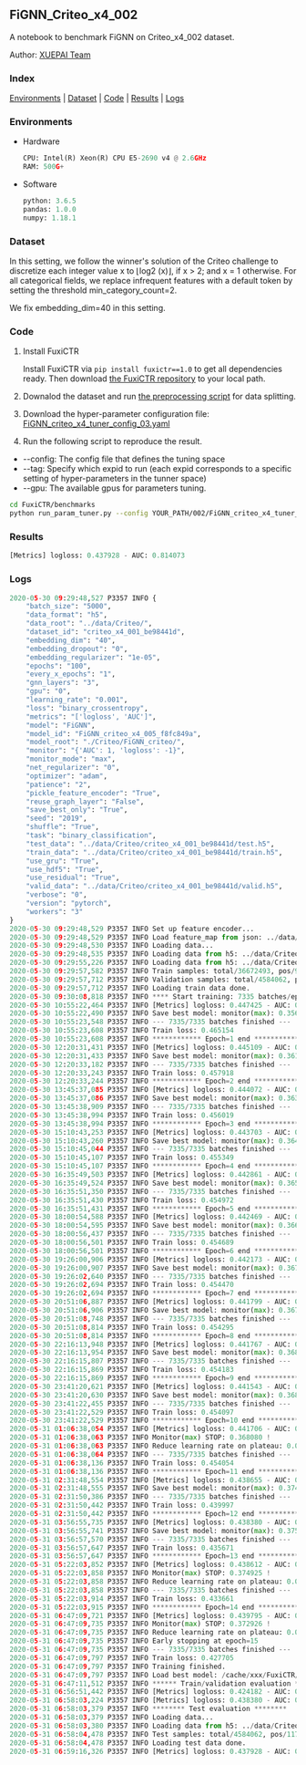 ## FiGNN_Criteo_x4_002

A notebook to benchmark FiGNN on Criteo_x4_002 dataset.

Author: [XUEPAI Team](https://github.com/xue-pai)


### Index
[Environments](#Environments) | [Dataset](#Dataset) | [Code](#Code) | [Results](#Results) | [Logs](#Logs)

### Environments
+ Hardware

  ```python
  CPU: Intel(R) Xeon(R) CPU E5-2690 v4 @ 2.6GHz
  RAM: 500G+
  ```
+ Software

  ```python
  python: 3.6.5
  pandas: 1.0.0
  numpy: 1.18.1
  ```

### Dataset
In this setting, we follow the winner's solution of the Criteo challenge to discretize each integer value x to ⌊log2 (x)⌋, if x > 2; and x = 1 otherwise. For all categorical fields, we replace infrequent features with a default <OOV> token by setting the threshold min_category_count=2.

We fix embedding_dim=40 in this setting.
### Code
1. Install FuxiCTR
  
    Install FuxiCTR via `pip install fuxictr==1.0` to get all dependencies ready. Then download [the FuxiCTR repository](https://github.com/huawei-noah/benchmark/archive/53e314461c19dbc7f462b42bf0f0bfae020dc398.zip) to your local path.

2. Downalod the dataset and run [the preprocessing script](https://github.com/xue-pai/Open-CTR-Benchmark/blob/master/datasets/Criteo/Criteo_x4/split_criteo_x4.py) for data splitting. 

3. Download the hyper-parameter configuration file: [FiGNN_criteo_x4_tuner_config_03.yaml](./002/FiGNN_criteo_x4_tuner_config_03.yaml)

4. Run the following script to reproduce the result. 
  + --config: The config file that defines the tuning space
  + --tag: Specify which expid to run (each expid corresponds to a specific setting of hyper-parameters in the tunner space)
  + --gpu: The available gpus for parameters tuning.

  ```bash
  cd FuxiCTR/benchmarks
  python run_param_tuner.py --config YOUR_PATH/002/FiGNN_criteo_x4_tuner_config_03.yaml --tag 005 --gpu 0
  ```

### Results
```python
[Metrics] logloss: 0.437928 - AUC: 0.814073
```


### Logs
```python
2020-05-30 09:29:48,527 P3357 INFO {
    "batch_size": "5000",
    "data_format": "h5",
    "data_root": "../data/Criteo/",
    "dataset_id": "criteo_x4_001_be98441d",
    "embedding_dim": "40",
    "embedding_dropout": "0",
    "embedding_regularizer": "1e-05",
    "epochs": "100",
    "every_x_epochs": "1",
    "gnn_layers": "3",
    "gpu": "0",
    "learning_rate": "0.001",
    "loss": "binary_crossentropy",
    "metrics": "['logloss', 'AUC']",
    "model": "FiGNN",
    "model_id": "FiGNN_criteo_x4_005_f8fc849a",
    "model_root": "./Criteo/FiGNN_criteo/",
    "monitor": "{'AUC': 1, 'logloss': -1}",
    "monitor_mode": "max",
    "net_regularizer": "0",
    "optimizer": "adam",
    "patience": "2",
    "pickle_feature_encoder": "True",
    "reuse_graph_layer": "False",
    "save_best_only": "True",
    "seed": "2019",
    "shuffle": "True",
    "task": "binary_classification",
    "test_data": "../data/Criteo/criteo_x4_001_be98441d/test.h5",
    "train_data": "../data/Criteo/criteo_x4_001_be98441d/train.h5",
    "use_gru": "True",
    "use_hdf5": "True",
    "use_residual": "True",
    "valid_data": "../data/Criteo/criteo_x4_001_be98441d/valid.h5",
    "verbose": "0",
    "version": "pytorch",
    "workers": "3"
}
2020-05-30 09:29:48,529 P3357 INFO Set up feature encoder...
2020-05-30 09:29:48,529 P3357 INFO Load feature_map from json: ../data/Criteo/criteo_x4_001_be98441d/feature_map.json
2020-05-30 09:29:48,530 P3357 INFO Loading data...
2020-05-30 09:29:48,535 P3357 INFO Loading data from h5: ../data/Criteo/criteo_x4_001_be98441d/train.h5
2020-05-30 09:29:55,226 P3357 INFO Loading data from h5: ../data/Criteo/criteo_x4_001_be98441d/valid.h5
2020-05-30 09:29:57,582 P3357 INFO Train samples: total/36672493, pos/9396350, neg/27276143, ratio/25.62%
2020-05-30 09:29:57,712 P3357 INFO Validation samples: total/4584062, pos/1174544, neg/3409518, ratio/25.62%
2020-05-30 09:29:57,712 P3357 INFO Loading train data done.
2020-05-30 09:30:08,818 P3357 INFO **** Start training: 7335 batches/epoch ****
2020-05-30 10:55:22,464 P3357 INFO [Metrics] logloss: 0.447425 - AUC: 0.803576
2020-05-30 10:55:22,490 P3357 INFO Save best model: monitor(max): 0.356151
2020-05-30 10:55:23,548 P3357 INFO --- 7335/7335 batches finished ---
2020-05-30 10:55:23,608 P3357 INFO Train loss: 0.465154
2020-05-30 10:55:23,608 P3357 INFO ************ Epoch=1 end ************
2020-05-30 12:20:31,431 P3357 INFO [Metrics] logloss: 0.445109 - AUC: 0.806202
2020-05-30 12:20:31,433 P3357 INFO Save best model: monitor(max): 0.361093
2020-05-30 12:20:33,182 P3357 INFO --- 7335/7335 batches finished ---
2020-05-30 12:20:33,243 P3357 INFO Train loss: 0.457918
2020-05-30 12:20:33,244 P3357 INFO ************ Epoch=2 end ************
2020-05-30 13:45:37,085 P3357 INFO [Metrics] logloss: 0.444072 - AUC: 0.807350
2020-05-30 13:45:37,086 P3357 INFO Save best model: monitor(max): 0.363278
2020-05-30 13:45:38,909 P3357 INFO --- 7335/7335 batches finished ---
2020-05-30 13:45:38,994 P3357 INFO Train loss: 0.456019
2020-05-30 13:45:38,994 P3357 INFO ************ Epoch=3 end ************
2020-05-30 15:10:43,253 P3357 INFO [Metrics] logloss: 0.443703 - AUC: 0.807840
2020-05-30 15:10:43,260 P3357 INFO Save best model: monitor(max): 0.364137
2020-05-30 15:10:45,044 P3357 INFO --- 7335/7335 batches finished ---
2020-05-30 15:10:45,107 P3357 INFO Train loss: 0.455349
2020-05-30 15:10:45,107 P3357 INFO ************ Epoch=4 end ************
2020-05-30 16:35:49,503 P3357 INFO [Metrics] logloss: 0.442861 - AUC: 0.808600
2020-05-30 16:35:49,524 P3357 INFO Save best model: monitor(max): 0.365739
2020-05-30 16:35:51,350 P3357 INFO --- 7335/7335 batches finished ---
2020-05-30 16:35:51,430 P3357 INFO Train loss: 0.454972
2020-05-30 16:35:51,431 P3357 INFO ************ Epoch=5 end ************
2020-05-30 18:00:54,588 P3357 INFO [Metrics] logloss: 0.442469 - AUC: 0.809008
2020-05-30 18:00:54,595 P3357 INFO Save best model: monitor(max): 0.366539
2020-05-30 18:00:56,437 P3357 INFO --- 7335/7335 batches finished ---
2020-05-30 18:00:56,501 P3357 INFO Train loss: 0.454689
2020-05-30 18:00:56,501 P3357 INFO ************ Epoch=6 end ************
2020-05-30 19:26:00,906 P3357 INFO [Metrics] logloss: 0.442173 - AUC: 0.809342
2020-05-30 19:26:00,907 P3357 INFO Save best model: monitor(max): 0.367169
2020-05-30 19:26:02,640 P3357 INFO --- 7335/7335 batches finished ---
2020-05-30 19:26:02,694 P3357 INFO Train loss: 0.454470
2020-05-30 19:26:02,694 P3357 INFO ************ Epoch=7 end ************
2020-05-30 20:51:06,887 P3357 INFO [Metrics] logloss: 0.441799 - AUC: 0.809723
2020-05-30 20:51:06,906 P3357 INFO Save best model: monitor(max): 0.367924
2020-05-30 20:51:08,748 P3357 INFO --- 7335/7335 batches finished ---
2020-05-30 20:51:08,814 P3357 INFO Train loss: 0.454295
2020-05-30 20:51:08,814 P3357 INFO ************ Epoch=8 end ************
2020-05-30 22:16:13,948 P3357 INFO [Metrics] logloss: 0.441767 - AUC: 0.809769
2020-05-30 22:16:13,954 P3357 INFO Save best model: monitor(max): 0.368003
2020-05-30 22:16:15,807 P3357 INFO --- 7335/7335 batches finished ---
2020-05-30 22:16:15,869 P3357 INFO Train loss: 0.454183
2020-05-30 22:16:15,869 P3357 INFO ************ Epoch=9 end ************
2020-05-30 23:41:20,621 P3357 INFO [Metrics] logloss: 0.441543 - AUC: 0.810019
2020-05-30 23:41:20,630 P3357 INFO Save best model: monitor(max): 0.368476
2020-05-30 23:41:22,455 P3357 INFO --- 7335/7335 batches finished ---
2020-05-30 23:41:22,529 P3357 INFO Train loss: 0.454097
2020-05-30 23:41:22,529 P3357 INFO ************ Epoch=10 end ************
2020-05-31 01:06:38,054 P3357 INFO [Metrics] logloss: 0.441706 - AUC: 0.809786
2020-05-31 01:06:38,063 P3357 INFO Monitor(max) STOP: 0.368080 !
2020-05-31 01:06:38,063 P3357 INFO Reduce learning rate on plateau: 0.000100
2020-05-31 01:06:38,064 P3357 INFO --- 7335/7335 batches finished ---
2020-05-31 01:06:38,136 P3357 INFO Train loss: 0.454054
2020-05-31 01:06:38,136 P3357 INFO ************ Epoch=11 end ************
2020-05-31 02:31:48,554 P3357 INFO [Metrics] logloss: 0.438655 - AUC: 0.813246
2020-05-31 02:31:48,555 P3357 INFO Save best model: monitor(max): 0.374591
2020-05-31 02:31:50,386 P3357 INFO --- 7335/7335 batches finished ---
2020-05-31 02:31:50,442 P3357 INFO Train loss: 0.439997
2020-05-31 02:31:50,442 P3357 INFO ************ Epoch=12 end ************
2020-05-31 03:56:55,735 P3357 INFO [Metrics] logloss: 0.438380 - AUC: 0.813590
2020-05-31 03:56:55,741 P3357 INFO Save best model: monitor(max): 0.375210
2020-05-31 03:56:57,570 P3357 INFO --- 7335/7335 batches finished ---
2020-05-31 03:56:57,647 P3357 INFO Train loss: 0.435671
2020-05-31 03:56:57,647 P3357 INFO ************ Epoch=13 end ************
2020-05-31 05:22:03,852 P3357 INFO [Metrics] logloss: 0.438612 - AUC: 0.813537
2020-05-31 05:22:03,858 P3357 INFO Monitor(max) STOP: 0.374925 !
2020-05-31 05:22:03,858 P3357 INFO Reduce learning rate on plateau: 0.000010
2020-05-31 05:22:03,858 P3357 INFO --- 7335/7335 batches finished ---
2020-05-31 05:22:03,914 P3357 INFO Train loss: 0.433661
2020-05-31 05:22:03,915 P3357 INFO ************ Epoch=14 end ************
2020-05-31 06:47:09,721 P3357 INFO [Metrics] logloss: 0.439795 - AUC: 0.812721
2020-05-31 06:47:09,735 P3357 INFO Monitor(max) STOP: 0.372926 !
2020-05-31 06:47:09,735 P3357 INFO Reduce learning rate on plateau: 0.000001
2020-05-31 06:47:09,735 P3357 INFO Early stopping at epoch=15
2020-05-31 06:47:09,735 P3357 INFO --- 7335/7335 batches finished ---
2020-05-31 06:47:09,797 P3357 INFO Train loss: 0.427705
2020-05-31 06:47:09,797 P3357 INFO Training finished.
2020-05-31 06:47:09,797 P3357 INFO Load best model: /cache/xxx/FuxiCTR/benchmarks/Criteo/FiGNN_criteo/criteo_x4_001_be98441d/FiGNN_criteo_x4_005_f8fc849a_model.ckpt
2020-05-31 06:47:11,512 P3357 INFO ****** Train/validation evaluation ******
2020-05-31 06:56:51,442 P3357 INFO [Metrics] logloss: 0.424182 - AUC: 0.828340
2020-05-31 06:58:03,224 P3357 INFO [Metrics] logloss: 0.438380 - AUC: 0.813590
2020-05-31 06:58:03,379 P3357 INFO ******** Test evaluation ********
2020-05-31 06:58:03,379 P3357 INFO Loading data...
2020-05-31 06:58:03,380 P3357 INFO Loading data from h5: ../data/Criteo/criteo_x4_001_be98441d/test.h5
2020-05-31 06:58:04,478 P3357 INFO Test samples: total/4584062, pos/1174544, neg/3409518, ratio/25.62%
2020-05-31 06:58:04,478 P3357 INFO Loading test data done.
2020-05-31 06:59:16,326 P3357 INFO [Metrics] logloss: 0.437928 - AUC: 0.814073


```